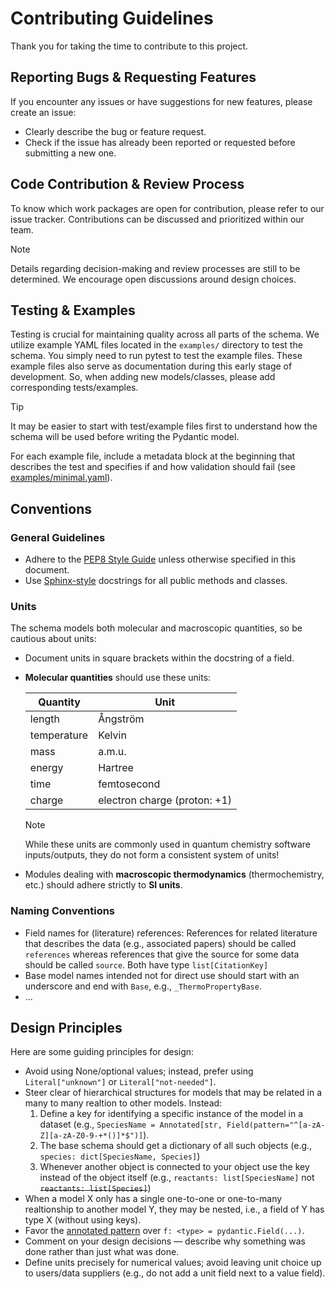 # Contributing Guidelines

Thank you for taking the time to contribute to this project.

## Reporting Bugs & Requesting Features

If you encounter any issues or have suggestions for new features, please create an issue:

- Clearly describe the bug or feature request.
- Check if the issue has already been reported or requested before submitting a new one.

## Code Contribution & Review Process

To know which work packages are open for contribution, please refer to our issue tracker. Contributions can be discussed and prioritized within our team.

> [!NOTE]
> Details regarding decision-making and review processes are still to be determined. We encourage open discussions around design choices.


## Testing & Examples

Testing is crucial for maintaining quality across all parts of the schema. We utilize example YAML files located in the `examples/` directory to test the schema. You simply need to run pytest to test the example files. These example files also serve as documentation during this early stage of development.
So, when adding new models/classes, please add corresponding tests/examples.

> [!TIP]
> It may be easier to start with test/example files first to understand how the schema will be used before writing the Pydantic model.

For each example file, include a metadata block at the beginning that describes the test and specifies if and how validation should fail (see [examples/minimal.yaml](examples/minimal.yaml)).

## Conventions

### General Guidelines

- Adhere to the [PEP8 Style Guide](https://peps.python.org/pep-0008/) unless otherwise specified in this document.
- Use [Sphinx-style](https://sphinx-rtd-tutorial.readthedocs.io/en/latest/docstrings.html) docstrings for all public methods and classes.

### Units

The schema models both molecular and macroscopic quantities, so be cautious about units:
- Document units in square brackets within the docstring of a field.
- **Molecular quantities** should use these units:

    | Quantity    | Unit        |
    |-------------|-------------|
    | length      | Ångström    |
    | temperature  | Kelvin      |
    | mass        | a.m.u.     |
    | energy      | Hartree     |
    | time        | femtosecond  |
    | charge      | electron charge (proton: +1) |

    > [!NOTE]
    > While these units are commonly used in quantum chemistry software inputs/outputs, they do not form a consistent system of units!

- Modules dealing with **macroscopic thermodynamics** (thermochemistry, etc.) should adhere strictly to **SI units**.

### Naming Conventions

- Field names for (literature) references: References for related literature that describes the data (e.g., associated papers) should be called `references` whereas references that give the source for some data should be called `source`. Both have type `list[CitationKey]`
- Base model names intended not for direct use should start with an underscore and end with `Base`, e.g., `_ThermoPropertyBase`.
- ...

## Design Principles

Here are some guiding principles for design:

- Avoid using None/optional values; instead, prefer using `Literal["unknown"]` or `Literal["not-needed"]`.
- Steer clear of hierarchical structures for models that may be related in a many to many realtion to other models. Instead:
    1. Define a key for identifying a specific instance of the model in a dataset (e.g., `SpeciesName = Annotated[str, Field(pattern="^[a-zA-Z][a-zA-Z0-9-+*()]*$")]`).
    2. The base schema should get a dictionary of all such objects (e.g., `species: dict[SpeciesName, Species]`)
    3. Whenever another object is connected to your object use the key instead of the object itself (e.g., `reactants: list[SpeciesName]` not ~~`reactants: list[Species]`~~)
- When a model X only has a single one-to-one or one-to-many realtionship to another model Y, they may be nested, i.e., a field of Y has type X (without using keys).
- Favor the [annotated pattern](https://docs.pydantic.dev/latest/concepts/fields/#the-annotated-pattern) over `f: <type> = pydantic.Field(...)`.
- Comment on your design decisions — describe why something was done rather than just what was done.
- Define units precisely for numerical values; avoid leaving unit choice up to users/data suppliers (e.g., do not add a unit field next to a value field).
